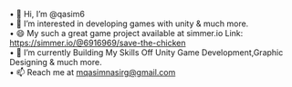 • 👋 Hi, I’m @qasim6          
• 👀 I’m interested in developing games with unity & much more.          
• 😄 My such a great game project available at simmer.io     Link: https://simmer.io/@6916969/save-the-chicken          
• 🌱 I’m currently Building My Skills Off Unity Game Development,Graphic Designing & much more.          
• 📫 Reach me at mqasimnasirg@gmail.com          

<!--
**qasim6/qasim6** is a ✨ _special_ ✨ repository because its `README.md` (this file) appears on your GitHub profile.

Here are some ideas to get you started:

- 🔭 I’m currently working on ...
- 🌱 I’m currently learning ...
- 👯 I’m looking to collaborate on ...
- 🤔 I’m looking for help with ...
- 💬 Ask me about ...
- 📫 How to reach me: ...
- 😄 Pronouns: ...
- ⚡ Fun fact: ...
-->
